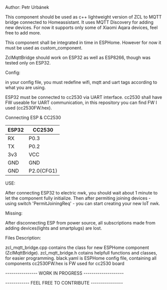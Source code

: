 Author: Petr Urbánek

This component should be used as c++ lightweight version of ZCL to MQTT bridge connected to Homeassistant. It uses MQTT Discovery for adding new devices.
For now it supports only some of Xiaomi Aqara devices, feel free to add more.

This component shall be integrated in time in ESPHome. However for now it must be used as custom_component.

ZclMqttBridge should work on ESP32 as well as ESP8266, though was tested only on ESP32.


Config:

in your config file, you must redefine wifi, mqtt and uart tags according to what you are using.

ESP32 must be connected to cc2530 via UART interface.
cc2530 shall have FW useable for UART communication, in this repository you can find FW I used (cc2530FW.hex).


Connecting ESP & CC2530

| ESP32 | CC2530 |
| ------- | ------- |
| RX   |   P0.3 |
| TX   |   P0.2 |
| 3v3  |   VCC  |
| GND  |   GND  |
| GND  |  P2.0(CFG1) |




USE:

After connecting ESP32 to electric nwk, you should wait about 1 minute to let the component fully initialize.
Then after permiting joining devices - using switch 'PermitJoiningReq' - you can start creating your new IoT nwk.

Missing:

After disconnecting ESP from power source, all subscriptions made from adding devices(lights and smartplugs) are lost.




Files Description:

zcl_mqtt_bridge.cpp contains the class for new ESPHome component (ZclMqttBridge).
zcl_mqtt_bridge.h cotains helpfull functions and classes, for easier programming.
black.yaml is ESPHome config file, containing all components
cc2530FW.hex is FW used for cc2530 board


---------------- WORK IN PROGRESS --------------------

------------ FEEL FREE TO CONTRIBUTE ----------------
